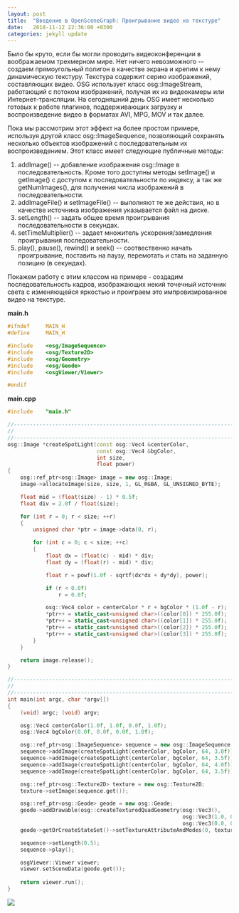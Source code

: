 ```yaml
---
layout: post
title:  "Введение в OpenSceneGraph: Проигрывание видео на текстуре"
date:   2018-11-12 22:36:00 +0300
categories: jekyll update
---
```


Было бы круто, если бы могли проводить видеоконференции в воображаемом трехмерном мире. Нет ничего невозможного -- создаем прямоугольный полигон в качестве экрана и крепим к нему динамическую текстуру. Текстура содержит серию изображений, составляющих видео. OSG использует класс osg::ImageStream, работающий с потоком изображений, получая их из видеокамеры или Интернет-трансляции. На сегодняшний день OSG имеет несколько готовых к работе плагинов, поддерживающих загрузку и воспроизведение видео в форматах AVI, MPG, MOV и так далее.

Пока мы рассмотрим этот эффект на более простом примере, используя другой класс osg::ImageSequence, позволяющий сохранять несколько объектов изображений с последовательным их воспроизведением. Этот класс имеет следующие публичные методы:

1. addImage() -- добавление изображения osg::Image в последовательность. Кроме того доступны методы setImage() и getImage() с доступом к последовательности по индексу, а так же getNumImages(), для получения числа изображений в последовательности.
2. addImageFile() и setImageFile() -- выполняют те же действия, но в качестве источника изображения указывается файл на диске.
3. setLength() -- задать общее время проигрывания последовательности в секундах.
4. setTimeMultiplier() -- задает множитель ускорения/замедления проигрывания последовательности.
5. play(), pause(), rewind() и seek() -- соотвественно начать проигрывание, поставить на паузу, перемотать и стать на заданную позицию (в секундах).

Покажем работу с этим классом на примере - создадим последовательность кадров, изображающих некий точечный источник света с изменяющейся яркостью и проиграем это импровизированное видео на текстуре.

**main.h**
```cpp
#ifndef		MAIN_H
#define		MAIN_H

#include    <osg/ImageSequence>
#include    <osg/Texture2D>
#include    <osg/Geometry>
#include    <osg/Geode>
#include    <osgViewer/Viewer>

#endif
```

**main.cpp**
```cpp
#include	"main.h"

//------------------------------------------------------------------------------
//
//------------------------------------------------------------------------------
osg::Image *createSpotLight(const osg::Vec4 &centerColor,
                            const osg::Vec4 &bgColor,
                            int size,
                            float power)
{
    osg::ref_ptr<osg::Image> image = new osg::Image;
    image->allocateImage(size, size, 1, GL_RGBA, GL_UNSIGNED_BYTE);

    float mid = (float(size) - 1) * 0.5f;
    float div = 2.0f / float(size);

    for (int r = 0; r < size; ++r)
    {
        unsigned char *ptr = image->data(0, r);

        for (int c = 0; c < size; ++c)
        {
            float dx = (float(c) - mid) * div;
            float dy = (float(r) - mid) * div;

            float r = powf(1.0f - sqrtf(dx*dx + dy*dy), power);

            if (r < 0.0f)
                r = 0.0f;

            osg::Vec4 color = centerColor * r + bgColor * (1.0f - r);
            *ptr++ = static_cast<unsigned char>((color[0]) * 255.0f);
            *ptr++ = static_cast<unsigned char>((color[1]) * 255.0f);
            *ptr++ = static_cast<unsigned char>((color[2]) * 255.0f);
            *ptr++ = static_cast<unsigned char>((color[3]) * 255.0f);
        }
    }

    return image.release();
}

//------------------------------------------------------------------------------
//
//------------------------------------------------------------------------------
int main(int argc, char *argv[])
{
    (void) argc; (void) argv;

    osg::Vec4 centerColor(1.0f, 1.0f, 0.0f, 1.0f);
    osg::Vec4 bgColor(0.0f, 0.0f, 0.0f, 1.0f);

    osg::ref_ptr<osg::ImageSequence> sequence = new osg::ImageSequence;
    sequence->addImage(createSpotLight(centerColor, bgColor, 64, 3.0f));
    sequence->addImage(createSpotLight(centerColor, bgColor, 64, 3.5f));
    sequence->addImage(createSpotLight(centerColor, bgColor, 64, 4.0f));
    sequence->addImage(createSpotLight(centerColor, bgColor, 64, 3.5f));

    osg::ref_ptr<osg::Texture2D> texture = new osg::Texture2D;
    texture->setImage(sequence.get());

    osg::ref_ptr<osg::Geode> geode = new osg::Geode;
    geode->addDrawable(osg::createTexturedQuadGeometry(osg::Vec3(),
                                                       osg::Vec3(1.0, 0.0, 0.0),
                                                       osg::Vec3(0.0, 0.0, 1.0)));
    geode->getOrCreateStateSet()->setTextureAttributeAndModes(0, texture.get(), osg::StateAttribute::ON);

    sequence->setLength(0.5);
    sequence->play();

    osgViewer::Viewer viewer;
    viewer.setSceneData(geode.get());
    
    return viewer.run();
}
```

![](https://habrastorage.org/webt/sn/nl/bf/snnlbf7fbtkcqxpstokpotk-cuk.gif)